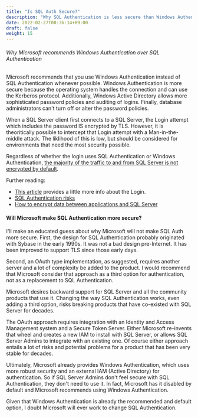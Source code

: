 ```yaml
---
title: "Is SQL Auth Secure?"
description: "Why SQL Authentication is less secure than Windows Authentication."
date: 2022-02-27T00:36:14+09:00
draft: false
weight: 15
---
```


###### Why Microsoft recommends Windows Authentication over SQL Authentication

Microsoft recommends that you use Windows Authentication instead of SQL Authentication whenever possible.  Windows Authentication is more secure because the operating system handles the connection and can use the Kerberos protocol.  Additionally, Windows Active Directory allows more sophisticated password policies and auditing of logins.  Finally, database administrators can't turn off or alter the password policies.

When a SQL Server client first connects to a SQL Server, the Login attempt which includes the password IS encrypted by TLS.  However, it is theoritically possible to intercept that Login attempt with a Man-in-the-middle attack.  The liklihood of this is low, but should be considered for environments that need the most security possible.

Regardless of whether the login uses SQL Authentication or Windows Authentication, [the majority of the traffic to and from SQL Server is not encrypted by default](/docs/transit/transit).

Further reading:

* [This article](https://security.stackexchange.com/questions/245979/how-is-tds-authentication-data-protected) provides a little more info about the Login.
* [SQL Authentication risks](https://www.sqlservercentral.com/articles/can-we-please-stop-sending-passwords-over-the-wire)
* [How to encrypt data between applications and SQL Server](https://www.gethynellis.com/2021/01/how-do-i-encrypt-my-sql-server-connections.html)

#### Will Microsoft make SQL Authentication more secure?
I'll make an educated guess about why Microsoft will not make SQL Auth more secure.  First, the design for SQL Authentication probably originated with Sybase in the early 1990s.  It was not a bad design pre-Internet.  It has been improved to support TLS since those early days.

Second, an OAuth type implementation, as suggested, requires another server and a lot of complexity be added to the product.  I would recommend that Microsoft consider that approach as a third option for authentication, not as a replacement to SQL Authentication.

Microsoft desires backward support for SQL Server and all the community products that use it.  Changing the way SQL Authentication works, even adding a third option, risks breaking products that have co-existed with SQL Server for decades.

The OAuth approach requires integration with an Identity and Access Management system and a Secure Token Server.  Either Microsoft re-invents that wheel and creates a new IAM to install with SQL Server, or allows SQL Server Admins to integrate with an existing one.  Of course either approach entails a lot of risks and potential problems for a product that has been very stable for decades.

Ultimately, Microsoft already provides Windows Authentication, which uses more robust security and an external IAM (Active Directory) for authentication.  So if SQL Server Admins don't feel secure with SQL Authentication, they don't need to use it.  In fact, Microsoft has it disabled by default and Microsoft recommends using Windows Authentication.

Given that Windows Authentication is already the recommended and default option, I doubt Microsoft will ever work to change SQL Authentication.